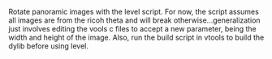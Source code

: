 Rotate panoramic images with the level script. For now, the script assumes all images are from the ricoh theta and will break otherwise...generalization just involves editing the vools c files to accept a new parameter, being the width and height of the image. Also, run the build script in vtools to build the dylib before using level.

